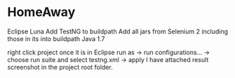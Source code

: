 # HomeAway
Eclipse Luna
Add TestNG to buildpath
Add all jars from Selenium 2 including those in its <lib> into buildpath
Java 1.7

right click project once it is in Eclipse
run as -> run configurations... -> choose run suite and select testng.xml -> apply
I have attached result screenshot in the project root folder.
